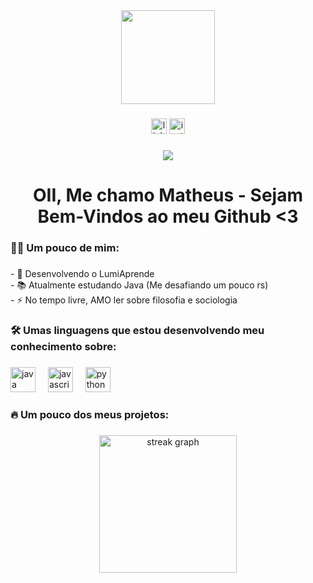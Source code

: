 <div align="center">
  <img height="150" src="https://media.giphy.com/media/M9gbBd9nbDrOTu1Mqx/giphy.gif"  />
</div>

###

<div align="center">
  <img src="https://img.shields.io/static/v1?message=LinkedIn&logo=linkedin&label=&color=0077B5&logoColor=white&labelColor=&style=for-the-badge" height="25" alt="linkedin logo"  />
  <img src="https://img.shields.io/static/v1?message=Instagram&logo=instagram&label=&color=E4405F&logoColor=white&labelColor=&style=for-the-badge" height="25" alt="instagram logo"  />
</div>

###

<div align="center">
  <img src="https://visitor-badge.laobi.icu/badge?page_id=DeveloperMatheusH.DeveloperMatheusH&"  />
</div>

###

<h1 align="center">OII, Me chamo Matheus - Sejam Bem-Vindos ao meu Github <3</h1>

###

<h3 align="left">👩‍💻  Um pouco de mim:</h3>

###

<p align="left">- 🔭 Desenvolvendo o LumiAprende<br>- 📚 Atualmente estudando Java (Me desafiando um pouco rs)<br>- ⚡ No tempo livre, AMO ler sobre filosofia e sociologia</p>

###

<h3 align="left">🛠 Umas linguagens que estou desenvolvendo meu conhecimento sobre:</h3>

###

<div align="left">
  <img src="https://cdn.jsdelivr.net/gh/devicons/devicon/icons/java/java-original.svg" height="40" alt="java logo"  />
  <img width="12" />
  <img src="https://cdn.jsdelivr.net/gh/devicons/devicon/icons/javascript/javascript-original.svg" height="40" alt="javascript logo"  />
  <img width="12" />
  <img src="https://cdn.jsdelivr.net/gh/devicons/devicon/icons/python/python-original.svg" height="40" alt="python logo"  />
</div>

###

<h3 align="left">🔥   Um pouco dos meus projetos:</h3>

###

<div align="center">
  <img src="https://streak-stats.demolab.com?user=DeveloperMatheusH&locale=en&mode=daily&theme=dark&hide_border=false&border_radius=5&order=3" height="220" alt="streak graph"  />
</div>

###

